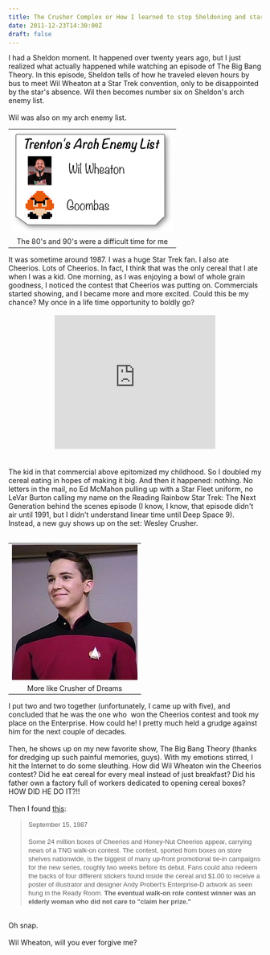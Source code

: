 ```yaml
---
title: The Crusher Complex or How I learned to stop Sheldoning and start loving the Wil
date: 2011-12-23T14:30:00Z
draft: false
---
```


I had a Sheldon moment. It happened over twenty years ago, but I just realized what actually happened while watching an episode of The Big Bang Theory. In this episode, Sheldon tells of how he traveled eleven hours by bus to meet Wil Wheaton at a Star Trek convention, only to be disappointed by the star's absence. Wil then becomes number six on Sheldon's arch enemy list.<br /> <br /> Wil was also on my arch enemy list.<br /> <table align="center" cellpadding="0" cellspacing="0" class="tr-caption-container" style="margin-left: auto; margin-right: auto; text-align: center;"><tbody> <tr><td style="text-align: center;"><img border="0" height="204" src="/posts/images/enemy.png" width="320" /></td></tr> <tr><td class="tr-caption" style="text-align: center;">The 80's and 90's were a difficult time for me</td></tr> </tbody></table> It was sometime around 1987. I was a huge Star Trek fan. I also ate Cheerios. Lots of Cheerios. In fact, I think that was the only cereal that I ate when I was a kid. One morning, as I was enjoying a bowl of whole grain goodness, I noticed the contest that Cheerios was putting on. Commercials started showing, and I became more and more excited. Could this be my chance? My once in a life time opportunity to boldly go?<br /> <div> <br /></div> <div class="separator" style="clear: both; text-align: center;"> <object class="BLOGGER-youtube-video" classid="clsid:D27CDB6E-AE6D-11cf-96B8-444553540000" codebase="http://download.macromedia.com/pub/shockwave/cabs/flash/swflash.cab#version=6,0,40,0" data-thumbnail-src="http://0.gvt0.com/vi/IYF339DE-JA/0.jpg" height="266" width="320"><param name="movie" value="http://www.youtube.com/v/IYF339DE-JA&fs=1&source=uds" /> <param name="bgcolor" value="#FFFFFF" /> <embed width="320" height="266" src="http://www.youtube.com/v/IYF339DE-JA&fs=1&source=uds" type="application/x-shockwave-flash"></embed></object></div> <div> <br /></div> <div> <br /></div> <div> The kid in that commercial above&nbsp;epitomized&nbsp;my childhood. So I doubled my cereal eating in hopes of making it big. And then it happened: nothing. No letters in the mail, no Ed McMahon pulling up with a Star Fleet uniform, no LeVar Burton calling my name on the Reading Rainbow Star Trek: The Next Generation behind the scenes episode (I know, I know, that episode didn't air until 1991, but I didn't understand linear time until Deep Space 9). Instead, a new guy shows up on the set: Wesley Crusher.</div> <div> <br /></div> <div> <div class="separator" style="clear: both; text-align: center;"> </div> <table align="center" cellpadding="0" cellspacing="0" class="tr-caption-container" style="margin-left: auto; margin-right: auto; text-align: center;"><tbody> <tr><td style="text-align: center;"><img border="0" src="/posts/images/WesleyCrusher2366.jpg" /></td></tr> <tr><td class="tr-caption" style="text-align: center;">More like Crusher of Dreams</td></tr> </tbody></table> I put two and two together (unfortunately, I came up with five), and concluded that he was the one who &nbsp;won the Cheerios contest and took my place on the Enterprise. How could he! I pretty much held a grudge against him for the next couple of decades.<br /> <br /> Then, he shows up on my new favorite show, The Big Bang Theory (thanks for dredging up such painful memories, guys). With my emotions stirred, I hit the Internet to do some sleuthing. How did Wil Wheaton win the Cheerios contest? Did he eat cereal for every meal instead of just breakfast? Did his father own a factory full of workers dedicated to opening cereal boxes? HOW DID HE DO IT?!!<br /> <br /> Then I found <a href="http://goo.gl/tEC8f" target="_blank">this</a>:<br /> <blockquote class="tr_bq"> <span style="background-color: white; font-family: &quot;arial&quot; , &quot;helvetica&quot;; font-size: 13px;">September 15, 1987</span><br /> <br style="background-color: white; font-family: Arial, Helvetica; font-size: 13px;" /> <span style="background-color: white; font-family: &quot;arial&quot; , &quot;helvetica&quot;; font-size: 13px;">Some 24 million boxes of Cheerios and Honey-Nut Cheerios appear, carrying news of a TNG walk-on contest. The contest, sported from boxes on store shelves nationwide, is the biggest of many up-front promotional tie-in campaigns for the new series, roughly two weeks before its debut. Fans could also redeem the backs of four different stickers found inside the cereal and $1.00 to receive a poster of illustrator and designer Andy Probert's Enterprise-D artwork as seen hung in the Ready Room.<b> The eventual walk-on role contest winner was an elderly woman who did not care to "claim her prize."</b></span></blockquote> <br /> Oh snap.<br /> <br /> Wil Wheaton, will you ever forgive me?</div> 